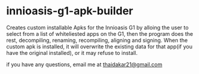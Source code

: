 # innioasis-g1-apk-builder
Creates custom installable Apks for the Innioasis G1 by alloing the user to select from a list of whiteliested apps on the G1, then the program does the rest, decompiling, renaming, recompiling, aligning and signing. When the custom apk is installed, it will overwrite the existing data for that app(if you have the original installed), or it may refuse to install.

if you have any questions, email me at thaidakar21@gmail.com
